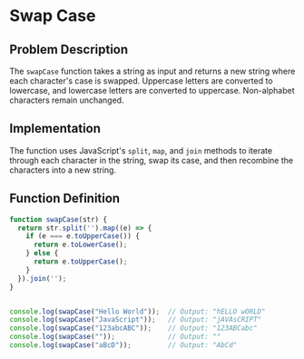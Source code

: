# Swap Case

## Problem Description

The `swapCase` function takes a string as input and returns a new string where each character's case is swapped. Uppercase letters are converted to lowercase, and lowercase letters are converted to uppercase. Non-alphabet characters remain unchanged.

## Implementation

The function uses JavaScript's `split`, `map`, and `join` methods to iterate through each character in the string, swap its case, and then recombine the characters into a new string.

## Function Definition

```javascript
function swapCase(str) {
  return str.split('').map((e) => {
    if (e === e.toUpperCase()) {
      return e.toLowerCase();
    } else {
      return e.toUpperCase();
    }
  }).join('');
}


console.log(swapCase("Hello World"));  // Output: "hELLO wORLD"
console.log(swapCase("JavaScript"));   // Output: "jAVAsCRIPT"
console.log(swapCase("123abcABC"));    // Output: "123ABCabc"
console.log(swapCase(""));             // Output: ""
console.log(swapCase("aBcD"));         // Output: "AbCd"
